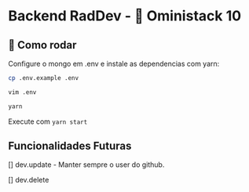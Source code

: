 # Backend RadDev - 🚀 Oministack 10

## 🏃 Como rodar
Configure o mongo em .env e instale as dependencias com yarn:

```bash
cp .env.example .env

vim .env

yarn
```

Execute com `yarn start`

## Funcionalidades Futuras

[] dev.update - Manter sempre o user do github.

[] dev.delete

